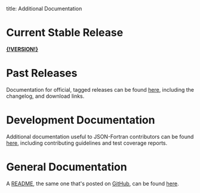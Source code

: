 title: Additional Documentation

# Current Stable Release

[**{!__VERSION__!}**](http://jacobwilliams.github.io/json-fortran/{!__VERSION__!}/index.html)

# Past Releases

Documentation for official, tagged releases can be found
[here](releases/index.html), including the changelog, and download links.

# Development Documentation

Additional documentation useful to JSON-Fortran contributors can be
found [here](development-resources/index.html), including contributing guidelines
and test coverage reports.

# General Documentation

A [README](README.html), the same one that's posted on
[GitHub](https://github.com/jacobwilliams/json-fortran), can be found
[here](README.html).
